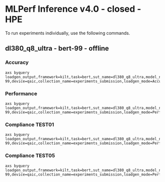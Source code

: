 
# MLPerf Inference v4.0 - closed - HPE

To run experiments individually, use the following commands.

## dl380_q8_ultra - bert-99 - offline

### Accuracy  

```
axs byquery loadgen_output,framework=kilt,task=bert,sut_name=dl380_q8_ultra,model_name=bert-99,device=qaic,collection_name=experiments_submission,loadgen_mode=AccuracyOnly,loadgen_scenario=Offline
```

### Performance 

```
axs byquery loadgen_output,framework=kilt,task=bert,sut_name=dl380_q8_ultra,model_name=bert-99,device=qaic,collection_name=experiments_submission,loadgen_mode=PerformanceOnly,loadgen_compliance_test-,loadgen_scenario=Offline,loadgen_target_qps=13000
```

### Compliance TEST01

```
axs byquery loadgen_output,framework=kilt,task=bert,sut_name=dl380_q8_ultra,model_name=bert-99,device=qaic,collection_name=experiments_submission,loadgen_mode=PerformanceOnly,loadgen_compliance_test=TEST01,loadgen_scenario=Offline,loadgen_target_qps=15000
```

### Compliance TEST05

```
axs byquery loadgen_output,framework=kilt,task=bert,sut_name=dl380_q8_ultra,model_name=bert-99,device=qaic,collection_name=experiments_submission,loadgen_mode=PerformanceOnly,loadgen_compliance_test=TEST05,loadgen_scenario=Offline,loadgen_target_qps=13000
```

